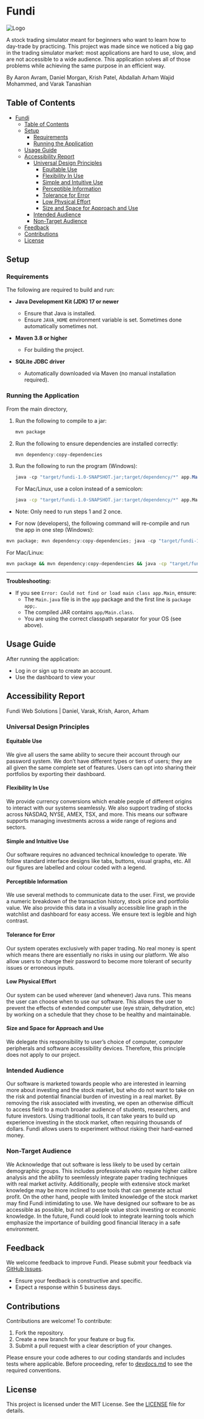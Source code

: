 # Fundi

![Logo](resources/logo.png)

A stock trading simulator meant for beginners who want to learn how to day-trade by practicing. This project was made since we noticed a big gap in the trading simulator market: most applications are hard to use, slow, and are not accessible to a wide audience. This application solves all of those problems while achieving the same purpose in an efficient way.

By Aaron Avram, Daniel Morgan, Krish Patel, Abdallah Arham Wajid Mohammed, and Varak Tanashian

## Table of Contents

- [Fundi](#fundi)
  - [Table of Contents](#table-of-contents)
  - [Setup](#setup)
    - [Requirements](#requirements)
    - [Running the Application](#running-the-application)
  - [Usage Guide](#usage-guide)
  - [Accessibility Report](#accessibility-report)
    - [Universal Design Principles](#universal-design-principles)
      - [Equitable Use](#equitable-use)
      - [Flexibility In Use](#flexibility-in-use)
      - [Simple and Intuitive Use](#simple-and-intuitive-use)
      - [Perceptible Information](#perceptible-information)
      - [Tolerance for Error](#tolerance-for-error)
      - [Low Physical Effort](#low-physical-effort)
      - [Size and Space for Approach and Use](#size-and-space-for-approach-and-use)
    - [Intended Audience](#intended-audience)
    - [Non-Target Audience](#non-target-audience)
  - [Feedback](#feedback)
  - [Contributions](#contributions)
  - [License](#license)

## Setup

### Requirements

The following are required to build and run:

- **Java Development Kit (JDK) 17 or newer**
  - Ensure that Java is installed.
  - Ensure `JAVA_HOME` environment variable is set. Sometimes done automatically sometimes not.

- **Maven 3.8 or higher**
  - For building the project.

- **SQLite JDBC driver**
  - Automatically downloaded via Maven (no manual installation required).

### Running the Application

From the main directory,

1. Run the following to compile to a jar:

    ```powershell
    mvn package
    ```

2. Run the following to ensure dependencies are installed correctly:

    ```powershell
    mvn dependency:copy-dependencies
    ```

3. Run the following to run the program (Windows):

    ```powershell
    java -cp "target/fundi-1.0-SNAPSHOT.jar;target/dependency/*" app.Main
    ```

   For Mac/Linux, use a colon instead of a semicolon:

    ```bash
    java -cp "target/fundi-1.0-SNAPSHOT.jar:target/dependency/*" app.Main
    ```

- Note: Only need to run steps 1 and 2 once.

- For now (developers), the following command will re-compile and run the app in one step (Windows):

```powershell
mvn package; mvn dependency:copy-dependencies; java -cp "target/fundi-1.0-SNAPSHOT.jar;target/dependency/*" app.Main;
```

For Mac/Linux:

```bash
mvn package && mvn dependency:copy-dependencies && java -cp "target/fundi-1.0-SNAPSHOT.jar:target/dependency/*" app.Main
```

---

**Troubleshooting:**

- If you see `Error: Could not find or load main class app.Main`, ensure:
  - The `Main.java` file is in the `app` package and the first line is `package app;`.
  - The compiled JAR contains `app/Main.class`.
  - You are using the correct classpath separator for your OS (see above).

## Usage Guide

After running the application:

- Log in or sign up to create an account.
- Use the dashboard to view your

## Accessibility Report

Fundi Web Solutions | Daniel, Varak, Krish, Aaron, Arham

### Universal Design Principles

#### Equitable Use

We give all users the same ability to secure their account through our password system. We don’t have different types or tiers of users; they are all given the same complete set of features. Users can opt into sharing their portfolios by exporting their dashboard.

#### Flexibility In Use

We provide currency conversions which enable people of different origins to interact with our systems seamlessly. We also support trading of stocks across NASDAQ, NYSE, AMEX, TSX, and more. This means our software supports managing investments across a wide range of regions and sectors.

#### Simple and Intuitive Use

Our software requires no advanced technical knowledge to operate. We follow standard interface designs like tabs, buttons, visual graphs, etc. All our figures are labelled and colour coded with a legend.

#### Perceptible Information

We use several methods to communicate data to the user. First, we provide a numeric breakdown of the transaction history, stock price and portfolio value. We also provide this data in a visually accessible line graph in the watchlist and dashboard for easy access. We ensure text is legible and high contrast.

#### Tolerance for Error

Our system operates exclusively with paper trading. No real money is spent which means there are essentially no risks in using our platform. We also allow users to change their password to become more tolerant of security issues or erroneous inputs.

#### Low Physical Effort

Our system can be used wherever (and whenever) Java runs. This means the user can choose when to use our software. This allows the user to prevent the effects of extended computer use (eye strain, dehydration, etc) by working on a schedule that they chose to be healthy and maintainable.

#### Size and Space for Approach and Use

We delegate this responsibility to user’s choice of computer, computer peripherals and software accessibility devices. Therefore, this principle does not apply to our project.

### Intended Audience

Our software is marketed towards people who are interested in learning more about investing and the stock market, but who do not want to take on the risk and potential financial burden of investing in a real market. By removing the risk associated with investing, we open an otherwise difficult to access field to a much broader audience of students, researchers, and future investors. Using traditional tools, it can take years to build up experience investing in the stock market, often requiring thousands of dollars. Fundi allows users to experiment without risking their hard-earned money.

### Non-Target Audience

We Acknowledge that out software is less likely to be used by certain demographic groups. This includes professionals who require higher calibre analysis and the ability to seemlessly integrate paper trading techniques with real market activity. Additionally, people with extensive stock market knowledge may be more inclined to use tools that can generate actual profit. On the other hand, people with limited knowledge of the stock market may find Fundi intimidating to use. We have designed our software to be as accessible as possible, but not all people value stock investing or economic knowledge. In the future, Fundi could look to integrate learning tools which emphasize the importance of building good financial literacy in a safe environment.

## Feedback

We welcome feedback to improve Fundi. Please submit your feedback via [GitHub Issues](https://github.com/Dmrgn/Fundi/issues).

- Ensure your feedback is constructive and specific.
- Expect a response within 5 business days.

## Contributions

Contributions are welcome! To contribute:

1. Fork the repository.
2. Create a new branch for your feature or bug fix.
3. Submit a pull request with a clear description of your changes.

Please ensure your code adheres to our coding standards and includes tests where applicable.
Before proceeding, refer to [devdocs.md](devdocs.md) to see the required conventions.

## License

This project is licensed under the MIT License. See the [LICENSE](LICENSE) file for details.
